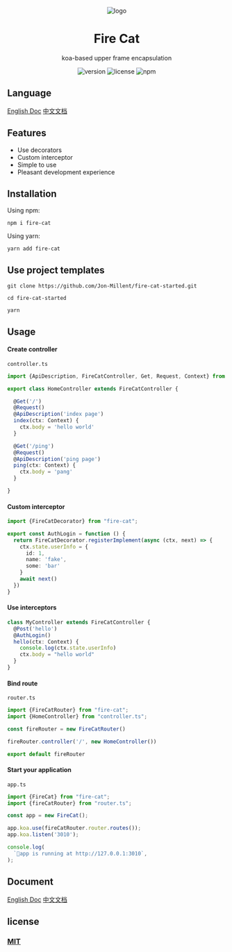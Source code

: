 <div align="center">
<p align="center">
  
![logo](https://github.com/Jon-Millent/fire-cat/assets/17584565/8fd3a5b1-edae-48fb-ad68-c839a9e8fa59)

  
</p>

<h1 align="center">
Fire Cat
</h1>

koa-based upper frame encapsulation


![version](https://img.shields.io/npm/v/fire-cat)
![license](https://img.shields.io/github/license/jon-millent/fire-cat)
![npm](https://img.shields.io/npm/dm/fire-cat)

</div>



## Language
[English Doc](https://jon-millent.github.io/fire-cat/#/en/)
[中文文档](https://jon-millent.github.io/fire-cat/#/)

## Features
* Use decorators
* Custom interceptor
* Simple to use
* Pleasant development experience

## Installation
Using npm:
```shell
npm i fire-cat
```
Using yarn:
```shell
yarn add fire-cat
```

## Use project templates
```shell
git clone https://github.com/Jon-Millent/fire-cat-started.git
```
```sheell
cd fire-cat-started
```

```sheell
yarn
```

## Usage

#### Create controller
`controller.ts`
```typescript
import {ApiDescription, FireCatController, Get, Request, Context} from "fire-cat";

export class HomeController extends FireCatController {

  @Get('/')
  @Request()
  @ApiDescription('index page')
  index(ctx: Context) {
    ctx.body = 'hello world'
  }

  @Get('/ping')
  @Request()
  @ApiDescription('ping page')
  ping(ctx: Context) {
    ctx.body = 'pang'
  }

}
```
#### Custom interceptor
```typescript
import {FireCatDecorator} from "fire-cat";

export const AuthLogin = function () {
  return FireCatDecorator.registerImplement(async (ctx, next) => {
    ctx.state.userInfo = {
      id: 1,
      name: 'fake',
      some: 'bar'
    }
    await next()
  })
}
```

#### Use interceptors
```typescript
class MyController extends FireCatController {
  @Post('hello')
  @AuthLogin()
  hello(ctx: Context) {
    console.log(ctx.state.userInfo)
    ctx.body = "hello world"
  }
}
```

#### Bind route
`router.ts`
```typescript
import {FireCatRouter} from "fire-cat";
import {HomeController} from "controller.ts";

const fireRouter = new FireCatRouter()

fireRouter.controller('/', new HomeController())

export default fireRouter
```

#### Start your application
`app.ts`
```typescript
import {FireCat} from "fire-cat";
import {fireCatRouter} from "router.ts";

const app = new FireCat();

app.koa.use(fireCatRouter.router.routes());
app.koa.listen('3010');

console.log(
  `🐳️app is running at http://127.0.0.1:3010`,
);
```

## Document
[English Doc](https://jon-millent.github.io/fire-cat/#/en/)
[中文文档](https://jon-millent.github.io/fire-cat/#/)


## license
### [MIT](https://github.com/Jon-Millent/fire-cat/blob/main/LICENSE)
